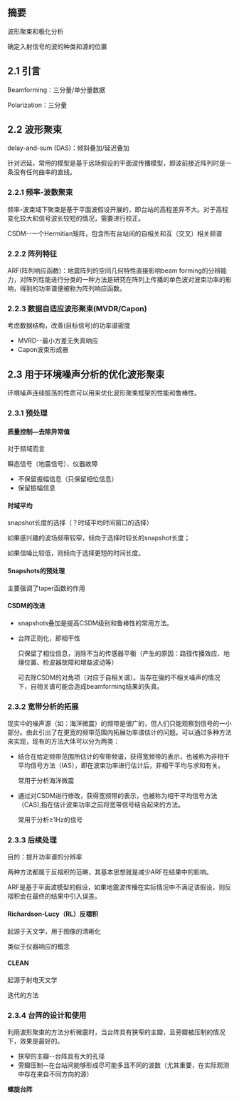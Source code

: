 ## 摘要

波形聚束和极化分析

确定入射信号的波的种类和源的位置

## 2.1 引言

Beamforming：三分量/单分量数据

Polarization：三分量

## 2.2 波形聚束

delay-and-sum (DAS)：倾斜叠加/延迟叠加

针对迟延，常用的模型是基于远场假设的平面波传播模型，即波前接近阵列时是一条没有任何曲率的直线。

### 2.2.1 频率-波数聚束

频率-波束域下聚束是基于平面波假设开展的，即台站的高程差异不大。对于高程变化较大和信号波长较短的情况，需要进行校正。



CSDM--一个Hermitian矩阵，包含所有台站间的自相关和互（交叉）相关频谱

### 2.2.2 阵列特征

ARF(阵列响应函数)：地震阵列的空间几何特性直接影响beam forming的分辨能力，对阵列性能进行分类的一种方法是研究在阵列上传播的单色波对波束功率的影响，得到的功率谱便被称为阵列响应函数。

### 2.2.3 数据自适应波形聚束(MVDR/Capon)

考虑数据结构，改善(目标信号)的功率谱密度

- MVRD--最小方差无失真响应
- Capon波束形成器

## 2.3 用于环境噪声分析的优化波形聚束

环境噪声连续振荡的性质可以用来优化波形聚束框架的性能和鲁棒性。

### 2.3.1  预处理

#### 质量控制—去除异常值

对于频域而言

瞬态信号（地震信号）、仪器故障

- 不保留振幅信息（只保留相位信息）
- 保留振幅信息



#### 时域平均

snapshot长度的选择（？时域平均时间窗口的选择）

如果感兴趣的波场频带较窄，倾向于选择时较长的snapshot长度；

如果信噪比较低，则倾向于选择更短的时间长度。

#### Snapshots的预处理

主要强调了taper函数的作用

#### CSDM的改进

- snapshots叠加是提高CSDM级别和鲁棒性的常用方法。

- 台阵正则化，即相干性

  只保留了相位信息，消除不当的传感器平衡（产生的原因：路径传播效应、地理位置、检波器故障和增益波动等）

  可去除CSDM的对角项（对应于自相关谱）。当存在强的不相关噪声的情况下，自相关谱可能会造成beamforming结果的失真。

### 2.3.2 宽带分析的拓展

现实中的噪声源（如：海洋微震）的频带是很广的，但人们只能观察到信号的一小部分。由此引出了在更宽的频带范围内拓展功率谱估计的问题。可以通过多种方法来实现，现有的方法大体可以分为两类：

- 结合在给定频带范围所估计的窄带频谱，获得宽频带的表示，也被称为非相干平均信号方法（IAS），即在波束功率进行估计后，非相干平均与求和有关。

  常用于分析海洋微震

- 通过对CSDM进行修改，获得宽频带的表示，也被称为相干平均信号方法（CAS),指在估计波束功率之前将宽带信号结合起来的方法。

  常用于分析≥1Hz的信号

### 2.3.3 后续处理

目的：提升功率谱的分辨率

两种方法都属于反褶积的范畴，其基本思想就是减少ARF在结果中的影响。

ARF是基于平面波模型的假设，如果地震波传播在实际情况中不满足该假设，则反褶积会在最终的结果中引入误差。



#### Richardson-Lucy（RL）反褶积

起源于天文学，用于图像的清晰化

类似于仪器响应的概念

#### CLEAN

起源于射电天文学

迭代的方法



### 2.3.4 台阵的设计和使用

利用波形聚束的方法分析微震时，当台阵具有狭窄的主瓣，且旁瓣被压制的情况下，效果是最好的。

- 狭窄的主瓣--台阵具有大的孔径
- 旁瓣压制--在台站间能够形成尽可能多且不同的波数（尤其重要，在实际观测中存在来自不同方向的源）

**螺旋台阵**